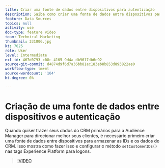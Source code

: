 ```yaml
---
title: Criar uma fonte de dados entre dispositivos para autenticação
description: Saiba como criar uma fonte de dados entre dispositivos para autenticação. Veja como trazer seus dados do CRM primários para a Audience Manager para direcionar melhor seus clientes e configurar o método setCustomerIDs() nas tags da Platform para logons.
feature: Data Sources
topics: null
activity: use
doc-type: feature video
team: Technical Marketing
thumbnail: 331006.jpg
kt: 7025
role: User
level: Intermediate
exl-id: 467d0793-c08c-4165-9d4a-db9617db6e92
source-git-commit: d4874d9f6d7a36bb81ac183eb8b853d893822ae0
workflow-type: tm+mt
source-wordcount: '104'
ht-degree: 0%

---
```


# Criação de uma fonte de dados entre dispositivos e autenticação

Quando quiser trazer seus dados do CRM primários para a Audience Manager para direcionar melhor seus clientes, é necessário primeiro criar uma fonte de dados entre dispositivos para armazenar as IDs e os dados do CRM. Isso mostra como fazer isso e configurar o método `setCustomerIDs()` nas tags Experience Platform para logons.

>[!VIDEO](https://video.tv.adobe.com/v/331006/?quality=12&learn=on)
